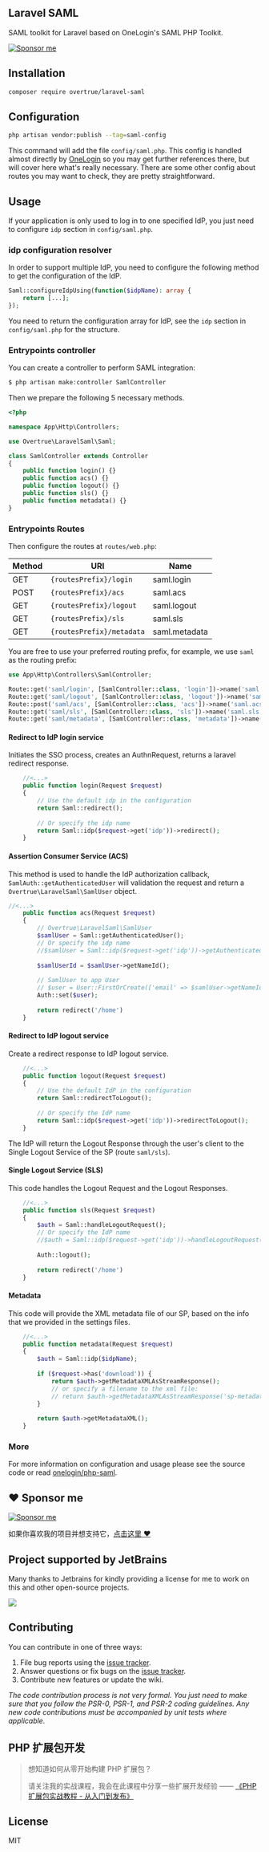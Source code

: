 Laravel SAML
---

SAML toolkit for Laravel based on OneLogin's SAML PHP Toolkit.

[![Sponsor me](https://raw.githubusercontent.com/overtrue/overtrue/master/sponsor-me-button-s.svg)](https://github.com/sponsors/overtrue)

## Installation

```bash
composer require overtrue/laravel-saml
```

## Configuration

```bash
php artisan vendor:publish --tag=saml-config
```

This command will add the file `config/saml.php`. This config is handled almost directly by [OneLogin](https://github.com/onelogin/php-saml) so you may get further references there, but will cover here what's really necessary. There are some other config about routes you may want to check, they are pretty straightforward.

## Usage

If your application is only used to log in to one specified IdP, you just need to configure `idp` section in `config/saml.php`.

### idp configuration resolver

In order to support multiple IdP, you need to configure the following method to get the configuration of the IdP.

```php
Saml::configureIdpUsing(function($idpName): array {
    return [...]; 
});
```

You need to return the configuration array for IdP, see the `idp` section in `config/saml.php` for the structure.

### Entrypoints controller

You can create a controller to perform SAML integration:

```php
$ php artisan make:controller SamlController
```

Then we prepare the following 5 necessary methods.

```php
<?php

namespace App\Http\Controllers;

use Overtrue\LaravelSaml\Saml;

class SamlController extends Controller
{
    public function login() {}
    public function acs() {}
    public function logout() {}
    public function sls() {}
    public function metadata() {}
}
```

### Entrypoints Routes

Then configure the routes at `routes/web.php`:

| Method | URI                      | Name 				|
| -------|--------------------------|------------------ |
| GET    | `{routesPrefix}/login`     | saml.login 		|
| POST   | `{routesPrefix}/acs`       | saml.acs 			|
| GET    | `{routesPrefix}/logout`    | saml.logout 		|
| GET    | `{routesPrefix}/sls`       | saml.sls 			|
| GET    | `{routesPrefix}/metadata`  | saml.metadata 	|

You are free to use your preferred routing prefix, for example, we use `saml` as the routing prefix:

```php
use App\Http\Controllers\SamlController;

Route::get('saml/login', [SamlController::class, 'login'])->name('saml.login');
Route::get('saml/logout', [SamlController::class, 'logout'])->name('saml.logout');
Route::post('saml/acs', [SamlController::class, 'acs'])->name('saml.acs');
Route::get('saml/sls', [SamlController::class, 'sls'])->name('saml.sls');
Route::get('saml/metadata', [SamlController::class, 'metadata'])->name('saml.metadata');
```

#### Redirect to IdP login service

Initiates the SSO process, creates an AuthnRequest, returns a laravel redirect response.

```php
    //<...>
    public function login(Request $request)
    {
        // Use the default idp in the configuration
        return Saml::redirect(); 
        
        // Or specify the idp name
        return Saml::idp($request->get('idp'))->redirect();
    }
```

#### Assertion Consumer Service (ACS)

This method is used to handle the IdP authorization callback, `SamlAuth::getAuthenticatedUser` will validation the request and return a `Overtrue\LaravelSaml\SamlUser` object.

```php
//<...>
    public function acs(Request $request)
    {
        // Overtrue\LaravelSaml\SamlUser
        $samlUser = Saml::getAuthenticatedUser();
        // Or specify the idp name
        //$samlUser = Saml::idp($request->get('idp'))->getAuthenticatedUser(); 
        
        $samlUserId = $samlUser->getNameId();
        
        // SamlUser to app User
        // $user = User::FirstOrCreate(['email' => $samlUser->getNameId()]);
        Auth::set($user);
        
        return redirect('/home')
    }
```

#### Redirect to IdP logout service

Create a redirect response to IdP logout service.

```php
    //<...>
    public function logout(Request $request)
    {
        // Use the default IdP in the configuration
        return Saml::redirectToLogout(); 
        
        // Or specify the IdP name
        return Saml::idp($request->get('idp'))->redirectToLogout();
    }
```

The IdP will return the Logout Response through the user's client to the Single Logout Service of the SP (route `saml/sls`).

#### Single Logout Service (SLS)

This code handles the Logout Request and the Logout Responses.

```php
    //<...>
    public function sls(Request $request)
    {
        $auth = Saml::handleLogoutRequest();
        // Or specify the IdP name
        //$auth = Saml::idp($request->get('idp'))->handleLogoutRequest();
    
        Auth::logout();
        
        return redirect('/home')
    }
```

#### Metadata

This code will provide the XML metadata file of our SP, based on the info that we provided in the settings files.

```php
    //<...>
    public function metadata(Request $request)
    {
        $auth = Saml::idp($idpName);
        
        if ($request->has('download')) {
            return $auth->getMetadataXMLAsStreamResponse();
            // or specify a filename to the xml file:
            // return $auth->getMetadataXMLAsStreamResponse('sp-metadata.xml');
        }
        
        return $auth->getMetadataXML();
    }
```

### More

For more information on configuration and usage please see the source code or read [onelogin/php-saml](https://github.com/onelogin/php-saml).


## :heart: Sponsor me 

[![Sponsor me](https://raw.githubusercontent.com/overtrue/overtrue/master/sponsor-me.svg)](https://github.com/sponsors/overtrue)

如果你喜欢我的项目并想支持它，[点击这里 :heart:](https://github.com/sponsors/overtrue)


## Project supported by JetBrains

Many thanks to Jetbrains for kindly providing a license for me to work on this and other open-source projects.

[![](https://resources.jetbrains.com/storage/products/company/brand/logos/jb_beam.svg)](https://www.jetbrains.com/?from=https://github.com/overtrue)

## Contributing

You can contribute in one of three ways:

1. File bug reports using the [issue tracker](https://github.com/overtrue/laravel-package/issues).
2. Answer questions or fix bugs on the [issue tracker](https://github.com/overtrue/laravel-package/issues).
3. Contribute new features or update the wiki.

_The code contribution process is not very formal. You just need to make sure that you follow the PSR-0, PSR-1, and PSR-2 coding guidelines. Any new code contributions must be accompanied by unit tests where applicable._

## PHP 扩展包开发

> 想知道如何从零开始构建 PHP 扩展包？
>
> 请关注我的实战课程，我会在此课程中分享一些扩展开发经验 —— [《PHP 扩展包实战教程 - 从入门到发布》](https://learnku.com/courses/creating-package)

## License

MIT
